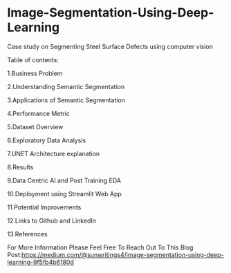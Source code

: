 # Image-Segmentation-Using-Deep-Learning

Case study on Segmenting Steel Surface Defects using computer vision

Table of contents:

1.Business Problem

2.Understanding Semantic Segmentation

3.Applications of Semantic Segmentation

4.Performance Metric

5.Dataset Overview

6.Exploratory Data Analysis

7.UNET Architecture explanation

8.Results

9.Data Centric AI and Post Training EDA

10.Deployment using Streamlit Web App

11.Potential Improvements

12.Links to Github and LinkedIn

13.References

For More Information Please Feel Free To Reach Out To This Blog Post:https://medium.com/@sunwritings4/image-segmentation-using-deep-learning-9f5fb4b6180d
